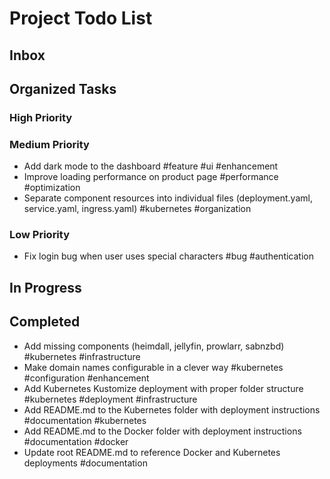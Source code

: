 # Project Todo List

## Inbox
<!-- Add new ideas and todos anywhere in this section -->

## Organized Tasks
<!-- Copilot will maintain this section -->

### High Priority
<!-- Critical bugs and important features -->

### Medium Priority
<!-- Enhancements and improvements -->
- Add dark mode to the dashboard #feature #ui #enhancement
- Improve loading performance on product page #performance #optimization
- Separate component resources into individual files (deployment.yaml, service.yaml, ingress.yaml) #kubernetes #organization

### Low Priority
<!-- Nice-to-haves and maintenance tasks -->
- Fix login bug when user uses special characters #bug #authentication


## In Progress
<!-- Tasks currently being worked on -->

## Completed
<!-- Finished tasks -->
- Add missing components (heimdall, jellyfin, prowlarr, sabnzbd) #kubernetes #infrastructure
- Make domain names configurable in a clever way #kubernetes #configuration #enhancement
- Add Kubernetes Kustomize deployment with proper folder structure #kubernetes #deployment #infrastructure
- Add README.md to the Kubernetes folder with deployment instructions #documentation #kubernetes
- Add README.md to the Docker folder with deployment instructions #documentation #docker
- Update root README.md to reference Docker and Kubernetes deployments #documentation
